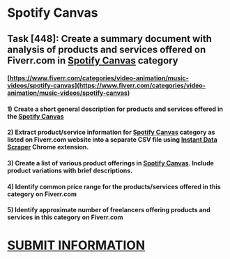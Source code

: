 # Spotify Canvas
## Task [448]: Create a summary document with analysis of products and services offered on Fiverr.com in [Spotify Canvas](https://www.fiverr.com/categories/video-animation/music-videos/spotify-canvas) category
#### [https://www.fiverr.com/categories/video-animation/music-videos/spotify-canvas](https://www.fiverr.com/categories/video-animation/music-videos/spotify-canvas)
#### 1) Create a short general description for products and services offered in the [Spotify Canvas](https://www.fiverr.com/categories/video-animation/music-videos/spotify-canvas)
#### 2) Extract product/service information for [Spotify Canvas](https://www.fiverr.com/categories/video-animation/music-videos/spotify-canvas) category as listed on Fiverr.com website into a separate CSV file using [Instant Data Scraper](https://chrome.google.com/webstore/detail/instant-data-scraper/ofaokhiedipichpaobibbnahnkdoiiah) Chrome extension.
#### 3) Create a list of various product offerings in [Spotify Canvas](https://www.fiverr.com/categories/video-animation/music-videos/spotify-canvas). Include product variations with brief descriptions.
#### 4) Identify common price range for the products/services offered in this category on Fiverr.com
#### 5) Identify approximate number of freelancers offering products and services in this category on Fiverr.com

# [SUBMIT INFORMATION](https://forms.office.com/r/8AEKjkLxKG)
